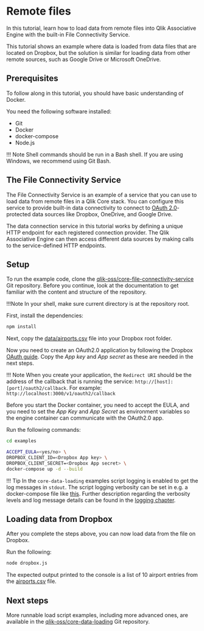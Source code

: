 # Remote files

In this tutorial, learn how to load data from remote files into Qlik Associative Engine with the built-in
File Connectivity Service.

This tutorial shows an example where data is loaded from data files that are located on Dropbox,
but the solution is similar for loading data from other remote sources, such as Google Drive or Microsoft OneDrive.

## Prerequisites

To follow along in this tutorial, you should have basic understanding of Docker.

You need the following software installed:

* Git
* Docker
* docker-compose
* Node.js

!!! Note
    Shell commands should be run in a Bash shell.
    If you are using Windows, we recommend using Git Bash.

## The File Connectivity Service

The File Connectivity Service is an example of a service that you can use to load data from remote files
in a Qlik Core stack. You can configure this service to provide built-in data connectivity to connect to
[OAuth 2.0](https://oauth.net/2/)-protected data sources like Dropbox, OneDrive, and Google Drive.

The data connection service in this tutorial works by defining a unique HTTP endpoint for each registered
connection provider. The Qlik Associative Engine can then access different data sources by making calls to the
service-defined HTTP endpoints.

## Setup

To run the example code, clone the
[qlik-oss/core-file-connectivity-service](https://github.com/qlik-oss/core-file-connectivity-service) Git repository.
Before you continue, look at the documentation to get familiar with the content and structure of
the repository.

!!!Note
    In your shell, make sure current directory is at the repository root.

First, install the dependencies:

```sh
npm install
```

Next, copy the [data/airports.csv](https://github.com/qlik-oss/core-file-connectivity-service/blob/master/data/airports.csv)
file into your Dropbox root folder.

Now you need to create an OAuth2.0 application by following the Dropbox
[OAuth guide](https://www.dropbox.com/developers/reference/oauth-guide). Copy the _App key_ and _App secret_ as
these are needed in the next steps.

!!! Note
    When you create your application, the `Redirect URI` should be the address of the callback that is running the
    service: `http://[host]:[port]/oauth2/callback`. For example: `http://localhost:3000/v1/oauth2/callback`

Before you start the Docker container, you need to accept the EULA, and you need to set the _App Key_ and _App Secret_
as environment variables so the engine container can communicate with the OAuth2.0 app.

Run the following commands:

```sh
cd examples

ACCEPT_EULA=<yes/no> \
DROPBOX_CLIENT_ID=<Dropbox App key> \
DROPBOX_CLIENT_SECRET=<Dropbox App secret> \
docker-compose up -d --build
```

!!! Tip
    In the `core-data-loading` examples script logging is enabled to get the log messages in `stdout`.
    The script logging verbosity can be set in e.g. a docker-compose file like [this](https://github.com/qlik-oss/core-data-loading/blob/master/docker-compose.yml#L8).
    Further description regarding the verbosity levels and log message details can be found in the [logging chapter](../../services/qix-engine/logging.md).

## Loading data from Dropbox

After you complete the steps above, you can now load data from the file on Dropbox.

Run the following:

```sh
node dropbox.js
```

The expected output printed to the console is a list of 10 airport entries from the
[airports.csv](https://github.com/qlik-oss/core-file-connectivity-service/blob/master/data/airports.csv) file.

## Next steps

More runnable load script examples, including more advanced ones, are available in the
[qlik-oss/core-data-loading](https://github.com/qlik-oss/core-data-loading) Git repository.
